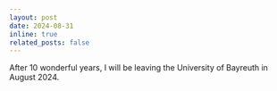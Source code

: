 ```yaml
---
layout: post
date: 2024-08-31
inline: true
related_posts: false
---
```


After 10 wonderful years, I will be leaving the University of Bayreuth in August 2024.

